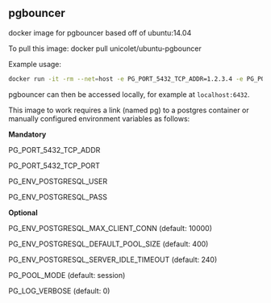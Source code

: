 ## pgbouncer

docker image for pgbouncer based off of ubuntu:14.04

To pull this image: docker pull unicolet/ubuntu-pgbouncer

Example usage:

```sh
docker run -it -rm --net=host -e PG_PORT_5432_TCP_ADDR=1.2.3.4 -e PG_PORT_5432_TCP_PORT=5432 -e PG_ENV_POSTGRESQL_USER=user -e PG_ENV_POSTGRESQL_PASS=secret  unicolet/pgbouncer
```

pgbouncer can then be accessed locally, for example at `localhost:6432`.

This image to work requires a link (named pg) to a postgres container or manually configured environment variables as follows:

**Mandatory**

PG_PORT_5432_TCP_ADDR

PG_PORT_5432_TCP_PORT

PG_ENV_POSTGRESQL_USER

PG_ENV_POSTGRESQL_PASS

**Optional**

PG_ENV_POSTGRESQL_MAX_CLIENT_CONN (default: 10000)

PG_ENV_POSTGRESQL_DEFAULT_POOL_SIZE (default: 400)

PG_ENV_POSTGRESQL_SERVER_IDLE_TIMEOUT (default: 240)

PG_POOL_MODE (default: session)

PG_LOG_VERBOSE (default: 0)
